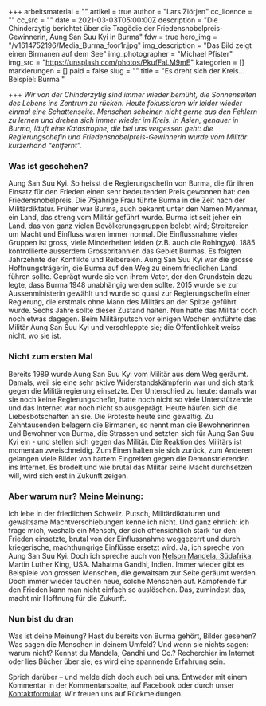 +++
arbeitsmaterial = ""
artikel = true
author = "Lars Ziörjen"
cc_licence = ""
cc_src = ""
date = 2021-03-03T05:00:00Z
description = "Die Chinderzytig berichtet über die Tragödie der Friedensnobelpreis-Gewinnerin, Aung San Suu Kyi in Burma"
fdw = true
hero_img = "/v1614752196/Media_Burma_foor1r.jpg"
img_description = "Das Bild zeigt einen Birmanen auf dem See"
img_photographer = "Michael Pfister"
img_src = "https://unsplash.com/photos/PkufFaLM9mE"
kategorien = []
markierungen = []
paid = false
slug = ""
title = "Es dreht sich der Kreis… Beispiel: Burma "

+++
_Wir von der Chinderzytig sind immer wieder bemüht, die Sonnenseiten des Lebens ins Zentrum zu rücken. Heute fokussieren wir leider wieder einmal eine Schattenseite. Menschen scheinen nicht gerne aus den Fehlern zu lernen und drehen sich immer wieder im Kreis. In Asien, genauer in Burma, läuft eine Katastrophe, die bei uns vergessen geht: die Regierungschefin und Friedensnobelpreis-Gewinnerin wurde vom Militär kurzerhand “entfernt”._

### Was ist geschehen?

Aung San Suu Kyi. So heisst die Regierungschefin von Burma, die für ihren Einsatz für den Frieden einen sehr bedeutenden Preis gewonnen hat: den Friedensnobelpreis. Die 75jährige Frau führte Burma in die Zeit nach der Militärdiktatur. Früher war Burma, auch bekannt unter den Namen Myanmar, ein Land, das streng vom Militär geführt wurde. Burma ist seit jeher ein Land, das von ganz vielen Bevölkerungsgruppen belebt wird; Streitereien um Macht und Einfluss waren immer normal. Die Einflussnahme vieler Gruppen ist gross, viele Minderheiten leiden (z.B. auch die Rohingya). 1885 kontrollierte ausserdem Grossbritannien das Gebiet Burmas. Es folgten Jahrzehnte der Konflikte und Reibereien. Aung San Suu Kyi war die grosse Hoffnungsträgerin, die Burma auf den Weg zu einem friedlichen Land führen sollte. Geprägt wurde sie von ihrem Vater, der den Grundstein dazu legte, dass Burma 1948 unabhängig werden sollte. 2015 wurde sie zur Aussenministerin gewählt und wurde so quasi zur Regierungschefin einer Regierung, die erstmals ohne Mann des Militärs an der Spitze geführt wurde. Sechs Jahre sollte dieser Zustand halten. Nun hatte das Militär doch noch etwas dagegen. Beim Militärputsch vor einigen Wochen entführte das Militär Aung San Suu Kyi und verschleppte sie; die Öffentlichkeit weiss nicht, wo sie ist.

### Nicht zum ersten Mal

Bereits 1989 wurde Aung San Suu Kyi vom Militär aus dem Weg geräumt. Damals, weil sie eine sehr aktive Widerstandskämpferin war und sich stark gegen die Militärregierung einsetzte. Der Unterschied zu heute: damals war sie noch keine Regierungschefin, hatte noch nicht so viele Unterstützende und das Internet war noch nicht so ausgeprägt. Heute häufen sich die Liebesbotschaften an sie. Die Proteste heute sind gewaltig. Zu Zehntausenden belagern die Birmanen, so nennt man die Bewohnerinnen und Bewohner von Burma, die Strassen und setzten sich für Aung San Suu Kyi ein - und stellen sich gegen das Militär. Die Reaktion des Militärs ist momentan zweischneidig. Zum Einen halten sie sich zurück, zum Anderen gelangen viele Bilder von hartem Eingreifen gegen die Demonstrierenden ins Internet. Es brodelt und wie brutal das Militär seine Macht durchsetzen will, wird sich erst in Zukunft zeigen.

### Aber warum nur? Meine Meinung:

Ich lebe in der friedlichen Schweiz. Putsch, Militärdiktaturen und gewaltsame Machtverschiebungen kenne ich nicht. Und ganz ehrlich: ich frage mich, weshalb ein Mensch, der sich offensichtlich stark für den Frieden einsetzte, brutal von der Einflussnahme weggezerrt und durch kriegerische, machthungrige Einflüsse ersetzt wird. Ja, ich spreche von Aung San Suu Kyi. Doch ich spreche auch von [Nelson Mandela, Südafrika](https://www.chinderzytig.ch/nelson-mandela-und-sein-kampf-gegen-die-apartheid). Martin Luther King, USA. Mahatma Gandhi, Indien. Immer wieder gibt es Beispiele von grossen Menschen, die gewaltsam zur Seite geräumt werden. Doch immer wieder tauchen neue, solche Menschen auf. Kämpfende für den Frieden kann man nicht einfach so auslöschen. Das, zumindest das, macht mir Hoffnung für die Zukunft.

### Nun bist du dran

Was ist deine Meinung? Hast du bereits von Burma gehört, Bilder gesehen? Was sagen die Menschen in deinem Umfeld? Und wenn sie nichts sagen: warum nicht? Kennst du Mandela, Gandhi und Co.? Recherchier im Internet oder lies Bücher über sie; es wird eine spannende Erfahrung sein.

Sprich darüber – und melde dich doch auch bei uns. Entweder mit einem Kommentar in der Kommentarspalte, auf Facebook oder durch unser [Kontaktformular](https://www.chinderzytig.ch/kontakt/). Wir freuen uns auf Rückmeldungen.